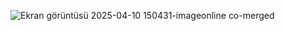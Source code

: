![Ekran görüntüsü 2025-04-10 150431-imageonline co-merged](https://github.com/user-attachments/assets/daa492a6-a002-4a28-9452-8388d8822465)

